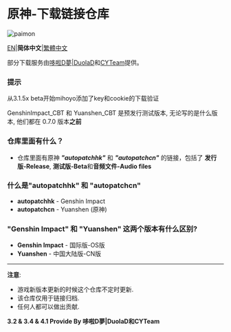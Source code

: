 # 原神-下载链接仓库
![paimon](https://upload-static.hoyoverse.com/payment-center/2020/08/07/0ff079b16fe6f9dfbf4eeb6e88a760b6_3134491283013841501.png)

[EN](Readme.md)|**简体中文**|[繁體中文](Readme.Chinese_Traditional.md)    

部分下载服务由[哆啦D夢|DuolaD](https://github.com/DuolaD)和[CYTeam](https://www.cyteam.cn/)提供。  

### 提示
从3.1.5x beta开始mihoyo添加了key和cookie的下载验证

GenshinImpact_CBT 和 Yuanshen_CBT 是预发行测试版本, 无论写的是什么版本, 他们都在 0.7.0 版本**之前** 

### 仓库里面有什么？  
* 仓库里面有原神 **_"autopatchhk"_** 和 **_"autopatchcn"_** 的链接，包括了 **发行版-Release**, **测试版-Beta**和**音频文件-Audio files**

### 什么是"autopatchhk" 和 "autopatchcn"
* **autopatchhk** - Genshin Impact
* **autopatchcn** - Yuanshen (原神)

### "Genshin Impact" 和 "Yuanshen" 这两个版本有什么区别?
* **Genshin Impact** - 国际版-OS版
* **Yuanshen** - 中国大陆版-CN版
---
**注意**: 
* 游戏新版本更新的时候这个仓库不定时更新.
* 该仓库仅用于链接归档.
* 任何人都可以做出贡献.

**3.2 & 3.4 & 4.1 Provide By 哆啦D夢|DuolaD和CYTeam**

